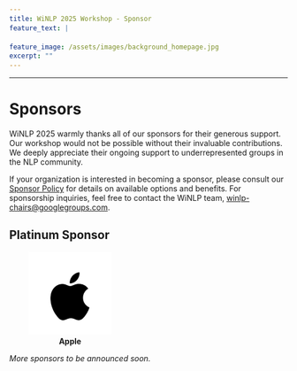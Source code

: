```yaml
---
title: WiNLP 2025 Workshop - Sponsor
feature_text: |
  
feature_image: /assets/images/background_homepage.jpg
excerpt: ""
---
```


---

# Sponsors

WiNLP 2025 warmly thanks all of our sponsors for their generous support. Our workshop would not be possible without their invaluable contributions. We deeply appreciate their ongoing support to underrepresented groups in the NLP community.

If your organization is interested in becoming a sponsor, please consult our [Sponsor Policy](../../../organization/sponsor-policy) for details on available options and benefits. For sponsorship inquiries, feel free to contact the WiNLP team, [winlp-chairs@googlegroups.com](mailto:winlp-chairs@googlegroups.com). 

## Platinum Sponsor
<!-- add logos events/winlp-2025/sponsor_logos/Apple.png-->
<div style="text-align: center; width: 220px;">
    <img src="/events/winlp-2025/sponsor_logos/Apple.png" style="width: 150px; height: 150px; object-fit: cover;"><br>
    <strong>Apple</strong><br>
  </div>



*More sponsors to be announced soon.*

